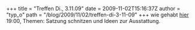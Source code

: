 +++
title = "Treffen Di., 3.11.09"
date = 2009-11-02T15:16:37Z
author = "typ_o"
path = "/blog/2009/11/02/treffen-di-3-11-09"
+++
wie gehabt
[hier](https://flipdot.org/blog/index.php?/archives/47-Ab-jetzt-immer-Dienstags.html)
19:00, Themen: Satzung schnitzen und Ideen zur Ausstattung.
